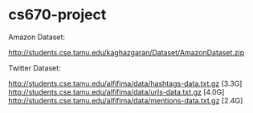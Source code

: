 # cs670-project

Amazon Dataset:

http://students.cse.tamu.edu/kaghazgaran/Dataset/AmazonDataset.zip

Twitter Dataset:

http://students.cse.tamu.edu/alfifima/data/hashtags-data.txt.gz [3.3G]
http://students.cse.tamu.edu/alfifima/data/urls-data.txt.gz [4.0G]
http://students.cse.tamu.edu/alfifima/data/mentions-data.txt.gz [2.4G]
